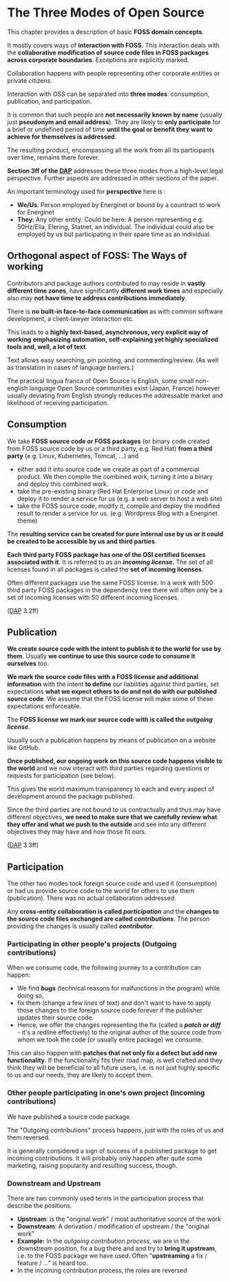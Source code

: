 # The Three Modes of Open Source

This chapter provides a description of basic **FOSS domain concepts**. 

It mostly covers ways of **interaction with FOSS**. This interaction deals with the **collaborative modification of source code files in FOSS packages across corporate boundaries**. Exceptions are explicitly marked. 

Collaboration happens with people representing other corporate entities or private citizens.

Interaction with OSS can be separated into **three modes**: consumption, publication, and participation.

It is common that such people are **not necessarily known by name** (usually just **pseudonym and email address**). They are likely to **only participate** for a brief or undefined period of time **until the goal or benefit they want to achieve for themselves is addressed**.

The resulting product, encompassing all the work from all its participants over time, remains there forever.

**Section 3ff of the [DAP]** addresses these three modes from a high-level legal perspective. Further aspects are addressed in other sections of the paper. 

An important terminology used for **perspective** here is :

- **We/Us**: Person employed by Energinet or bound by a countract to work for Energinet
- **They**: Any other entity. Could be here: A person representing e.g. 50Hz/Elia, Elering, Statnet, an individual. The individual could also be employed by us but participating in their spare time as an individual.

## Orthogonal aspect of FOSS: The Ways of working

Contributors and package authors contributed to may reside in **vastly different time zones**, have significantly **different work times** and especially also may **not have time to address contributions immediately**.

There is **no built-in face-to-face communication** as with common software development, a client-lawyer interaction etc.

This leads to a **highly text-based, asynchronous, very explicit way of working** **emphasizing automation, self-explaining yet highly specialized tools and, well, a lot of text**. 

Text allows easy searching, pin pointing, and commenting/review. (As well as translation in cases of language barriers.)

The practical lingua franca of Open Source is English, some small non-english language Open Source communities exist (Japan, France) however usually deviating from English strongly reduces the addressable market and likelihood of receiving participation. 
## Consumption

We take **FOSS source code or FOSS packages** (or binary code created from FOSS source code by us or a third party, e.g. Red Hat) **from a third party** (e.g. Linux, Kubernetes, Tomcat, ...) and

- either add it into source code we create as part of a commercial product. We then compile the combined work, turning it into a binary and deploy this combined work.  
- take the pre-existing binary (Red Hat Enterprise Linux) or code and deploy it to render a service for us (e.g. a web server to host a web site)
- take the FOSS source code, modify it, compile and deploy the modified result to render a service for us. (e.g. Wordpress Blog with a Energinet theme)

The **resulting service can be created for pure internal use by us or it could be created to be accessible by us and third parties**. 

**Each third party FOSS package has one of the OSI certified licenses associated with it**. It is referred to as an ***incoming license***. The set of all licenses found in all packages is called the **set of incoming licenses**.

Often different packages use the same FOSS license. In a work with 500 third party FOSS packages in the dependency tree there will often only be a set of incoming licenses with 50 different incoming licenses.

([DAP] 3.2ff) 

## Publication

**We create source code with the intent to publish it to the world for use by them**. Usually **we continue to use this source code to consume it ourselves** too.

**We mark the source code files with a FOSS license and additional information** with the intent **to define** our liabilities against third parties, set expectations **what we expect others to do and not do with our published source code**. We assume that the FOSS license will make some of these expectations enforceable.

The **FOSS license we mark our source code with is called the *outgoing license***.

Usually such a publication happens by means of publication on a website like GitHub. 

**Once published, our ongoing work on this source code happens visible to the world** and we now interact with third parties regarding questions or requests for participation (see below).

This gives the world maximum transparency to each and every aspect of development around the package published.

Since the third parties are not bound to us contractually and thus may have different objectives, **we need to make sure that we carefully review what they offer and what we push to the outside** and see into any different objectives they may have and how those fit ours.  

([DAP] 3.3ff)

## Participation

The other two modes took foreign source code and used it (consumption) or had us provide source code to the world for others to use them (publication). There was no actual collaboration addressed.

Any **cross-entity collaboration is called *participation*** and the **changes to the source code files exchanged are called *contributions***. The person providing the changes is usually called ***contributor***. 

### Participating in other people's projects (Outgoing contributions)

When we consume code, the following journey to a contribution can happen:
- We find ***bugs*** (technical reasons for malfunctions in the program) while doing so, 
- fix them (change a few lines of text) and don't want to have to apply those changes to the foreign source code forever if the publisher updates their source code. 
- Hence, we offer the changes representing the fix (called a ***patch or diff*** - it's a redline effectively) to the original author of the source code from whom we took the code (or usually entire package) we consume.

This can also happen with **patches that not only fix a defect but add new functionality**. If the functionality fits their road map, is well crafted and they think they will be beneficial to all future users, i.e. is not just highly specific to us and our needs, they are likely to accept them.  

### Other people participating in one's own project (Incoming contributions)

We have published a source code package.

The "Outgoing contributions" process happens, just with the roles of us and them reversed.

It is generally considered a sign of success of a published package to get incoming contributions. It will probably only happen after quite some marketing, raising popularity and resulting success, though.  

### Downstream and Upstream
There are two commonly used terms in the participation process that describe the positions.

- **Upstream**: is the "original work" / most authoritative source of the work
- **Downstream**: A derivation / modification of upstream / the "original work"
-  **Example:** In the *outgoing contribution process*, we are in the downstream position, fix a bug there and and try to **bring it upstream**, i.e. to the FOSS package we have used. Often "**upstreaming** a fix / feature / ..." is heard too.
  - In the incoming contribution process, the roles are reversed   

<!-- Anchorlink style -->
[FOSS Strategy Guide]: https://github.com/project-origin/origin-collaboration/blob/main/docs/additional_reading/07-FOSS-Terms-Intro-FOSS-strategy.md
[EnerginetFOSS-memo]: https://github.com/project-origin/origin-collaboration/blob/main/docs/additional_reading/legal_memo/minutes_legal_notes_on_energinets_use_of_open_source.pdf
[DAP]: https://www.digitaliser.dk/resource/451301/artefact/retligeforholdvedopensource.pdf?artefact=true&PID=464845









